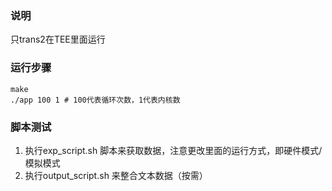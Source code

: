 ### 说明

只trans2在TEE里面运行



### 运行步骤

```shell
make
./app 100 1 # 100代表循环次数，1代表内核数
```



### 脚本测试

1. 执行exp_script.sh 脚本来获取数据，注意更改里面的运行方式，即硬件模式/模拟模式
2. 执行output_script.sh 来整合文本数据（按需）
